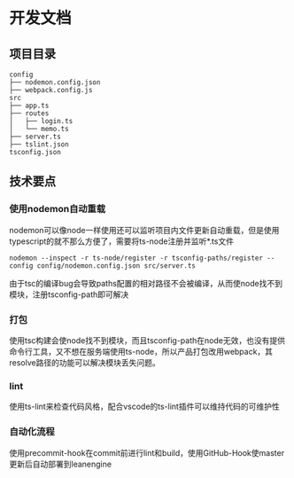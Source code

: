 # 开发文档

## 项目目录
```
config
├── nodemon.config.json
├── webpack.config.js
src
├── app.ts
├── routes
│   ├── login.ts
│   └── memo.ts
├── server.ts
├── tslint.json
tsconfig.json
```

## 技术要点
### 使用nodemon自动重载
nodemon可以像node一样使用还可以监听项目内文件更新自动重载，但是使用typescript的就不那么方便了，需要将ts-node注册并监听*.ts文件
```shell
nodemon --inspect -r ts-node/register -r tsconfig-paths/register --config config/nodemon.config.json src/server.ts
```
由于tsc的编译bug会导致paths配置的相对路径不会被编译，从而使node找不到模块，注册tsconfig-path即可解决

### 打包
使用tsc构建会使node找不到模块，而且tsconfig-path在node无效，也没有提供命令行工具，又不想在服务端使用ts-node，所以产品打包改用webpack，其resolve路径的功能可以解决模块丢失问题。

### lint
使用ts-lint来检查代码风格，配合vscode的ts-lint插件可以维持代码的可维护性

### 自动化流程
使用precommit-hook在commit前进行lint和build，使用GitHub-Hook使master更新后自动部署到leanengine